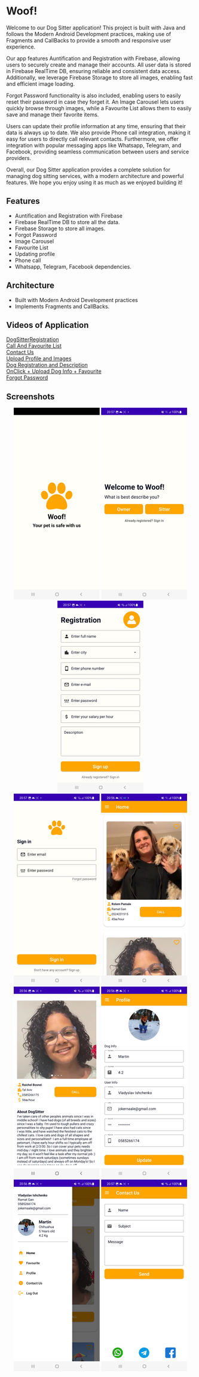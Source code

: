 # Woof! 



Welcome to our Dog Sitter application! This project is built with Java and follows the Modern Android Development practices, making use of Fragments and CallBacks to provide a smooth and responsive user experience.

Our app features Auntification and Registration with Firebase, allowing users to securely create and manage their accounts. All user data is stored in Firebase RealTime DB, ensuring reliable and consistent data access. Additionally, we leverage Firebase Storage to store all images, enabling fast and efficient image loading.

Forgot Password functionality is also included, enabling users to easily reset their password in case they forget it. An Image Carousel lets users quickly browse through images, while a Favourite List allows them to easily save and manage their favorite items.

Users can update their profile information at any time, ensuring that their data is always up to date. We also provide Phone call integration, making it easy for users to directly call relevant contacts. Furthermore, we offer integration with popular messaging apps like Whatsapp, Telegram, and Facebook, providing seamless communication between users and service providers.

Overall, our Dog Sitter application provides a complete solution for managing dog sitting services, with a modern architecture and powerful features. We hope you enjoy using it as much as we enjoyed building it!

## Features
* Auntification and Registration with Firebase
* Firebase RealTime DB to store all the data.
* Firebase Storage to store all images.
* Forgot Password
* Image Carousel
* Favourite List
* Updating profile
* Phone call
* Whatsapp, Telegram, Facebook dependencies.


## Architecture
* Built with Modern Android Development practices
* Implements Fragments and CallBacks.

## Videos of Application

<a href="https://www.youtube.com/shorts/bibeTdjRiAI">DogSitterRegistration</a><br>
<a href="https://www.youtube.com/shorts/8EVafsu2VFU">Call And Favourite List</a><br>
<a href="https://www.youtube.com/shorts/YkPVeUUVn9U">Contact Us</a><br>
<a href="https://www.youtube.com/shorts/EXbF0osBjH8">Upload Profile and Images</a><br>
<a href="https://www.youtube.com/watch?v=KSkfRk9WxJs">Dog Registration and Description</a><br>
<a href="https://www.youtube.com/shorts/8tHGlIe-_Uw">OnClick + Upload Dog Info + Favourite </a><br>
<a href="https://www.youtube.com/watch?v=o-VD-irsiEc">Forgot Password </a><br>


## Screenshots

<div align="center">
  <img src="https://github.com/vlady98ish/DogSitterProject/blob/master/Screenshot/Screenshot_20230221-205858.jpg" width="230px" />  
   <img src="https://github.com/vlady98ish/DogSitterProject/blob/master/Screenshot/Screenshot_20230221-205722.jpg" width="230px" />
  <img src="https://github.com/vlady98ish/DogSitterProject/blob/master/Screenshot/Screenshot_20230221-205730.jpg" width="230px" /> <br>
  <img src="https://github.com/vlady98ish/DogSitterProject/blob/master/Screenshot/Screenshot_20230221-205713.jpg" width="230px" />
  <img src="https://github.com/vlady98ish/DogSitterProject/blob/master/Screenshot/Screenshot_20230221-205616.jpg" width="230px" />
  <img src="https://github.com/vlady98ish/DogSitterProject/blob/master/Screenshot/Screenshot_20230221-205636.jpg" width="230px" />
  <img src="https://github.com/vlady98ish/DogSitterProject/blob/master/Screenshot/Screenshot_20230221-205654.jpg" width="230px" />  
  <img src="https://github.com/vlady98ish/DogSitterProject/blob/master/Screenshot/Screenshot_20230221-205644.jpg" width="230px" />  
  <img src="https://github.com/vlady98ish/DogSitterProject/blob/master/Screenshot/Screenshot_20230221-205705.jpg" width="230px" />
  
</div>



